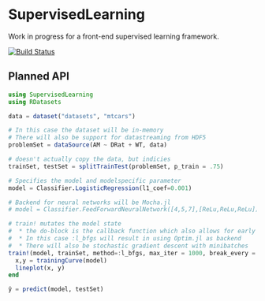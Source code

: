# SupervisedLearning

Work in progress for a front-end supervised learning framework.

[![Build Status](https://travis-ci.org/Evizero/SupervisedLearning.jl.svg?branch=master)](https://travis-ci.org/Evizero/SupervisedLearning.jl)

## Planned API

```Julia
using SupervisedLearning
using RDatasets

data = dataset("datasets", "mtcars")

# In this case the dataset will be in-memory
# There will also be support for datastreaming from HDF5
problemSet = dataSource(AM ~ DRat + WT, data)

# doesn't actually copy the data, but indicies
trainSet, testSet = splitTrainTest(problemSet, p_train = .75)

# Specifies the model and modelspecific parameter
model = Classifier.LogisticRegression(l1_coef=0.001)

# Backend for neural networks will be Mocha.jl
# model = Classifier.FeedForwardNeuralNetwork([4,5,7],[ReLu,ReLu,ReLu])

# train! mutates the model state
#  * the do-block is the callback function which also allows for early stopping
#  * In this case :l_bfgs will result in using Optim.jl as backend
#  * There will also be stochastic gradient descent with minibatches
train!(model, trainSet, method=:l_bfgs, max_iter = 1000, break_every = 100) do iter
  x,y = trainingCurve(model)
  lineplot(x, y)
end

ŷ = predict(model, testSet)
```
